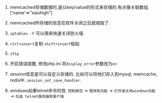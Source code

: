 1. memcached存储数据时,是以key/value的形式来存储的.有点像关联数组.
		['name'=>"xiaohigh"]

2. memcached所存储的信息在软件关闭之后就销毁了.

3. `iptables -F` 可以用来快速关闭防火墙.

4. `ctrl+insert`复制  `shift+insert`粘贴

5. `sftp`

6. 开启错误提醒, 修改php.ini 将`display_error`参数改为`on`

7. session信息是可以自定义存储的. 比如可以将他们存入到mysql, memcache, redis中. `session_set_save_handler`.

8. windows如果telnet命令时效. 
	`控制面包` -> `程序和功能` -> `打开或关闭windows功能` ->  `勾选 telnet服务器和客户端`